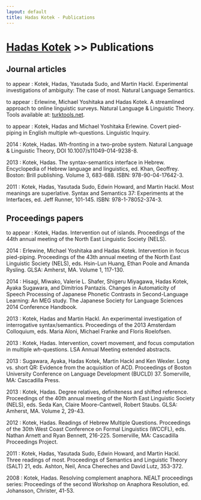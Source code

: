 ```yaml
---
layout: default
title: Hadas Kotek - Publications
---
```


[Hadas Kotek](/) >> Publications
=====================

Journal articles
----------------

to appear
: Kotek, Hadas, Yasutada Sudo, and Martin Hackl. Experimental investigations of ambiguity: The case of most. Natural Language Semantics.

to appear
: Erlewine, Michael Yoshitaka and Hadas Kotek. A streamlined approach to online linguistic surveys. Natural Language & Linguistic Theory. Tools available at: [turktools.net](turktools.net).

to appear
: Kotek, Hadas and Michael Yoshitaka Erlewine. Covert pied-piping in English multiple *wh*-questions. Linguistic Inquiry.


2014
: Kotek, Hadas. *Wh*-fronting in a two-probe system. Natural Language & Linguistic
Theory, DOI 10.1007/s11049-014-9238-8.

2013
: Kotek, Hadas. The syntax-semantics interface in Hebrew. Encyclopedia of Hebrew language and linguistics, ed. Khan, Geoffrey. Boston: Brill publishing. Volume 3, 683-688. ISBN: 978-90-04-17642-3.

2011
: Kotek, Hadas, Yasutada Sudo, Edwin Howard, and Martin Hackl. Most meanings are superlative. Syntax and Semantics 37: Experiments at the Interfaces, ed. Jeff Runner, 101-145. ISBN: 978-1-78052-374-3.

Proceedings papers
------------------

to appear
: Kotek, Hadas. Intervention out of islands. Proceedings of the 44th annual meeting of the North East Linguistic Society (NELS).

2014
: Erlewine, Michael Yoshitaka and Hadas Kotek. Intervention in focus pied-piping. Proceedings of the 43th annual meeting of the North East Linguistic Society (NELS), eds. Hsin-Lun Huang, Ethan Poole and Amanda Rysling. GLSA: Amherst, MA. Volume 1, 117-130.

2014
: Hisagi, Miwako, Valerie L. Shafer, Shigeru Miyagawa, Hadas Kotek, Ayaka Sugawara, and Dimitrios Pantazis. Changes in Automaticity of Speech Processing of Japanese Phonetic Contrasts in Second-Language Learning: An MEG study. The Japanese Society for Language Sciences 2014 Conference Handbook.

2013
: Kotek, Hadas and Martin Hackl. An experimental investigation of interrogative syntax/semantics. Proceedings of the 2013 Amsterdam Colloquium, eds. Maria Aloni, Michael Franke and Floris Roelofsen.

2013
: Kotek, Hadas. Intervention, covert movement, and focus computation in multiple *wh*-questions. LSA Annual Meeting extended abstracts.

2013
: Sugawara, Ayaka, Hadas Kotek, Martin Hackl and Ken Wexler. Long vs. short QR: Evidence from the acquisition of ACD. Proceedings of Boston University Conference on Language Development (BUCLD) 37. Somerville, MA: Cascadilla Press.

2013
: Kotek, Hadas. Degree relatives, definiteness and shifted reference. Proceedings of the 40th annual meeting of the North East Linguistic Society (NELS), eds. Seda Kan, Claire Moore-Cantwell, Robert Staubs. GLSA: Amherst, MA. Volume 2, 29-43.

2012
: Kotek, Hadas. Readings of Hebrew Multiple Questions. Proceedings of the 30th West Coast Conference on Formal Linguistics (WCCFL), eds. Nathan Arnett and Ryan Bennett, 216-225. Somerville, MA: Cascadilla Proceedings Project.

2011
: Kotek, Hadas, Yasutada Sudo, Edwin Howard, and Martin Hackl. Three readings of most. Proceedings of Semantics and Linguistic Theory (SALT) 21, eds. Ashton, Neil, Anca Chereches and David Lutz, 353-372.

2008
: Kotek, Hadas. Resolving complement anaphora. NEALT proceedings series: Proceedings of the second Workshop on Anaphora Resolution, ed. Johansson, Christer, 41-53.